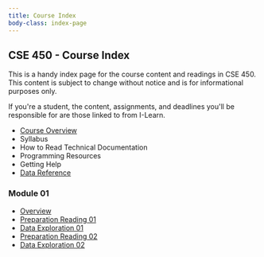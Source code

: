 ```yaml
---
title: Course Index
body-class: index-page
---
```


## CSE 450 - Course Index

This is a handy index page for the course content and readings in CSE 450. This content is subject to change without notice and is for informational purposes only. 

If you're a student, the content, assignments, and deadlines you'll be responsible for are those linked to from I-Learn.

* [Course Overview](./course/overview.html)
* Syllabus
* How to Read Technical Documentation
* Programming Resources
* Getting Help
* [Data Reference](./course/data-sources.html)

### Module 01
* [Overview](./module-01/overview.html)
* [Preparation Reading 01](./module-01/preparation-01.html)
* [Data Exploration 01](./module-01/exploration-01.html)
* [Preparation Reading 02](./module-01/preparation-02.html)
* [Data Exploration 02](./module-01/exploration-02.html)